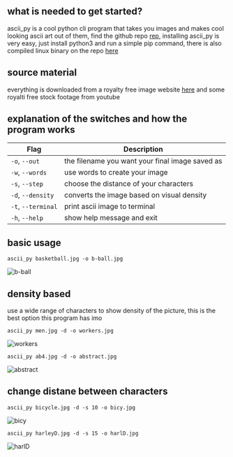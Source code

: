 ## what is needed to get started?
ascii_py is a cool python cli program that takes you images and makes cool looking ascii art out of them, find the github repo [rep](https://github.com/ProfOak/ascii_py),
installing ascii_py is very easy, just install python3 and run a simple pip command, there is also compiled linux binary on the repo [here](https://github.com/ProfOak/ascii_py/tree/master/bin)

## source material
everything is downloaded from a royalty free image website [here](https://free-images.com/) and some royalti free stock footage from youtube

## explanation of the switches and how the program works
| Flag | Description |
| --- | --- |
| `-o`, `--out` | the filename you want your final image saved as |
| `-w`, `--words` | use words to create your image |
| `-s`, `--step` | choose the distance of your characters |
| `-d`, `--density` | converts the image based on visual density |
| `-t`, `--terminal` | print ascii image to terminal |
| `-h`, `--help` | show help message and exit |

## basic usage
```
ascii_py basketball.jpg -o b-ball.jpg
```
![b-ball](https://user-images.githubusercontent.com/59083599/136875612-ae06a87a-b10e-4d05-8aca-2cd6913d1a1d.jpg)

## density based
use a wide range of characters to show density of the picture, this is the best option this program has imo
```
ascii_py men.jpg -d -o workers.jpg
```
![workers](https://user-images.githubusercontent.com/59083599/136875929-d4c3f274-22e8-42eb-a7f6-00aba1e9d5a0.jpg)
```
ascii_py ab4.jpg -d -o abstract.jpg
```
![abstract](https://user-images.githubusercontent.com/59083599/136876249-aef33d21-2881-401f-a4dc-25884fbdd584.jpg)

## change distane between characters
```
ascii_py bicycle.jpg -d -s 10 -o bicy.jpg
```
![bicy](https://user-images.githubusercontent.com/59083599/136876414-6ef9df9e-ca5c-4f3c-ba08-c584b62dea8d.jpg)
```
ascii_py harleyD.jpg -d -s 15 -o harlD.jpg
```
![harlD](https://user-images.githubusercontent.com/59083599/136876717-14d77d6e-4213-478d-a705-05153c614ae9.jpg)

